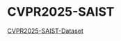 # CVPR2025-SAIST
[CVPR2025-SAIST-Dataset](https://drive.google.com/file/d/1hq9ViY0ocD9ICojPP3yMw_Hm3qKxLbHe/view?usp=drive_link)
